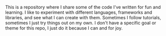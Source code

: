 This is a repository where I share some of the code I've written for fun and learning.
I like to experiment with different languages, frameworks and libraries, and see what I can create with them.
Sometimes I follow tutorials, sometimes I just try things out on my own. I don't have a specific goal or theme for this repo, I just do it because I can and for joy.
